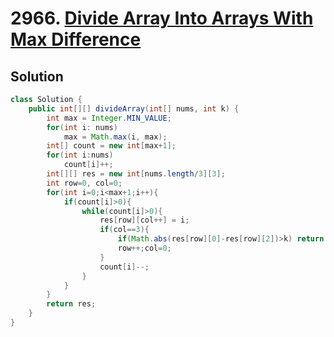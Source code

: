 # 2966. [Divide Array Into Arrays With Max Difference](https://leetcode.com/problems/divide-array-into-arrays-with-max-difference/description/?envType=daily-question&envId=2025-06-18)

## Solution

```java
class Solution {
    public int[][] divideArray(int[] nums, int k) {
        int max = Integer.MIN_VALUE;
        for(int i: nums)
            max = Math.max(i, max);
        int[] count = new int[max+1];
        for(int i:nums)
            count[i]++;
        int[][] res = new int[nums.length/3][3];
        int row=0, col=0;
        for(int i=0;i<max+1;i++){
            if(count[i]>0){
                while(count[i]>0){
                    res[row][col++] = i;
                    if(col==3){
                        if(Math.abs(res[row][0]-res[row][2])>k) return new int[0][0];
                        row++;col=0;
                    }
                    count[i]--;
                }
            }
        }  
        return res;
    }
}
```
